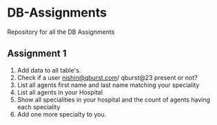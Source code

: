 # DB-Assignments
Repository for all the DB Assignments

## Assignment 1
1. Add data to all table's.
2. Check if a user nishin@qburst.com/ qburst@23 present or not?
3. List all agents first name and last name matching your speciality
4. List all agents in your Hospital
5. Show all specialities in your hospital and the count of agents having each speciality
6. Add one more specialty to you.

